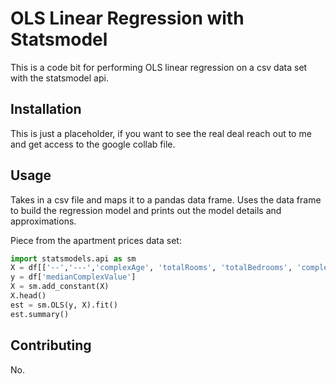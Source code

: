 # OLS Linear Regression with Statsmodel
This is a code bit for performing OLS linear regression on a csv data set with the statsmodel api.

## Installation

This is just a placeholder, if you want to see the real deal reach out to me and get access to the google collab file.

## Usage

Takes in a csv file and maps it to a pandas data frame. Uses the data frame to build the regression model and prints out the model details and approximations. 

Piece from the apartment prices data set: 
```python
import statsmodels.api as sm
X = df[['--','---','complexAge', 'totalRooms', 'totalBedrooms', 'complexInhabitants', 'apartmentsNr','----']]
y = df['medianComplexValue']
X = sm.add_constant(X)
X.head()
est = sm.OLS(y, X).fit()
est.summary()
```

## Contributing
No.
